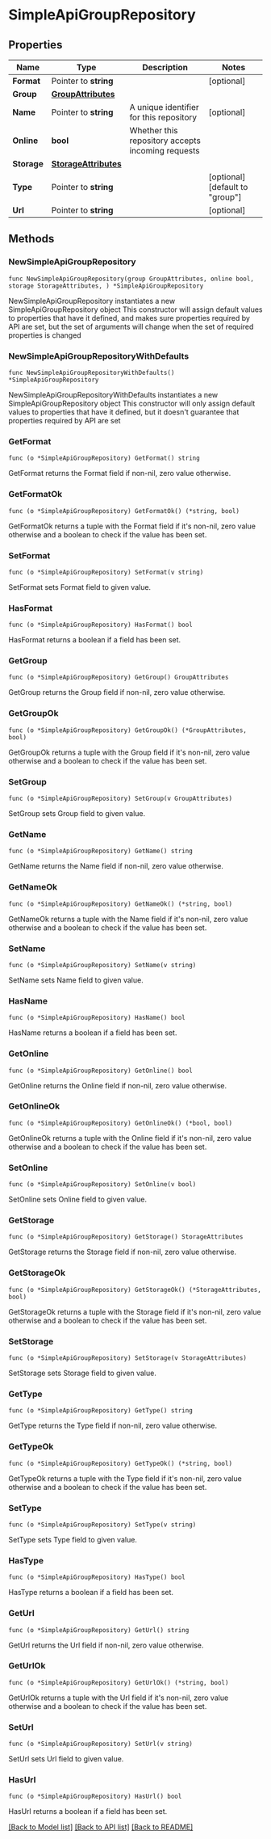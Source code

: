 # SimpleApiGroupRepository

## Properties

Name | Type | Description | Notes
------------ | ------------- | ------------- | -------------
**Format** | Pointer to **string** |  | [optional] 
**Group** | [**GroupAttributes**](GroupAttributes.md) |  | 
**Name** | Pointer to **string** | A unique identifier for this repository | [optional] 
**Online** | **bool** | Whether this repository accepts incoming requests | 
**Storage** | [**StorageAttributes**](StorageAttributes.md) |  | 
**Type** | Pointer to **string** |  | [optional] [default to "group"]
**Url** | Pointer to **string** |  | [optional] 

## Methods

### NewSimpleApiGroupRepository

`func NewSimpleApiGroupRepository(group GroupAttributes, online bool, storage StorageAttributes, ) *SimpleApiGroupRepository`

NewSimpleApiGroupRepository instantiates a new SimpleApiGroupRepository object
This constructor will assign default values to properties that have it defined,
and makes sure properties required by API are set, but the set of arguments
will change when the set of required properties is changed

### NewSimpleApiGroupRepositoryWithDefaults

`func NewSimpleApiGroupRepositoryWithDefaults() *SimpleApiGroupRepository`

NewSimpleApiGroupRepositoryWithDefaults instantiates a new SimpleApiGroupRepository object
This constructor will only assign default values to properties that have it defined,
but it doesn't guarantee that properties required by API are set

### GetFormat

`func (o *SimpleApiGroupRepository) GetFormat() string`

GetFormat returns the Format field if non-nil, zero value otherwise.

### GetFormatOk

`func (o *SimpleApiGroupRepository) GetFormatOk() (*string, bool)`

GetFormatOk returns a tuple with the Format field if it's non-nil, zero value otherwise
and a boolean to check if the value has been set.

### SetFormat

`func (o *SimpleApiGroupRepository) SetFormat(v string)`

SetFormat sets Format field to given value.

### HasFormat

`func (o *SimpleApiGroupRepository) HasFormat() bool`

HasFormat returns a boolean if a field has been set.

### GetGroup

`func (o *SimpleApiGroupRepository) GetGroup() GroupAttributes`

GetGroup returns the Group field if non-nil, zero value otherwise.

### GetGroupOk

`func (o *SimpleApiGroupRepository) GetGroupOk() (*GroupAttributes, bool)`

GetGroupOk returns a tuple with the Group field if it's non-nil, zero value otherwise
and a boolean to check if the value has been set.

### SetGroup

`func (o *SimpleApiGroupRepository) SetGroup(v GroupAttributes)`

SetGroup sets Group field to given value.


### GetName

`func (o *SimpleApiGroupRepository) GetName() string`

GetName returns the Name field if non-nil, zero value otherwise.

### GetNameOk

`func (o *SimpleApiGroupRepository) GetNameOk() (*string, bool)`

GetNameOk returns a tuple with the Name field if it's non-nil, zero value otherwise
and a boolean to check if the value has been set.

### SetName

`func (o *SimpleApiGroupRepository) SetName(v string)`

SetName sets Name field to given value.

### HasName

`func (o *SimpleApiGroupRepository) HasName() bool`

HasName returns a boolean if a field has been set.

### GetOnline

`func (o *SimpleApiGroupRepository) GetOnline() bool`

GetOnline returns the Online field if non-nil, zero value otherwise.

### GetOnlineOk

`func (o *SimpleApiGroupRepository) GetOnlineOk() (*bool, bool)`

GetOnlineOk returns a tuple with the Online field if it's non-nil, zero value otherwise
and a boolean to check if the value has been set.

### SetOnline

`func (o *SimpleApiGroupRepository) SetOnline(v bool)`

SetOnline sets Online field to given value.


### GetStorage

`func (o *SimpleApiGroupRepository) GetStorage() StorageAttributes`

GetStorage returns the Storage field if non-nil, zero value otherwise.

### GetStorageOk

`func (o *SimpleApiGroupRepository) GetStorageOk() (*StorageAttributes, bool)`

GetStorageOk returns a tuple with the Storage field if it's non-nil, zero value otherwise
and a boolean to check if the value has been set.

### SetStorage

`func (o *SimpleApiGroupRepository) SetStorage(v StorageAttributes)`

SetStorage sets Storage field to given value.


### GetType

`func (o *SimpleApiGroupRepository) GetType() string`

GetType returns the Type field if non-nil, zero value otherwise.

### GetTypeOk

`func (o *SimpleApiGroupRepository) GetTypeOk() (*string, bool)`

GetTypeOk returns a tuple with the Type field if it's non-nil, zero value otherwise
and a boolean to check if the value has been set.

### SetType

`func (o *SimpleApiGroupRepository) SetType(v string)`

SetType sets Type field to given value.

### HasType

`func (o *SimpleApiGroupRepository) HasType() bool`

HasType returns a boolean if a field has been set.

### GetUrl

`func (o *SimpleApiGroupRepository) GetUrl() string`

GetUrl returns the Url field if non-nil, zero value otherwise.

### GetUrlOk

`func (o *SimpleApiGroupRepository) GetUrlOk() (*string, bool)`

GetUrlOk returns a tuple with the Url field if it's non-nil, zero value otherwise
and a boolean to check if the value has been set.

### SetUrl

`func (o *SimpleApiGroupRepository) SetUrl(v string)`

SetUrl sets Url field to given value.

### HasUrl

`func (o *SimpleApiGroupRepository) HasUrl() bool`

HasUrl returns a boolean if a field has been set.


[[Back to Model list]](../README.md#documentation-for-models) [[Back to API list]](../README.md#documentation-for-api-endpoints) [[Back to README]](../README.md)


